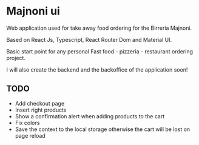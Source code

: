 # Majnoni ui

Web application used for take away food ordering for the Birreria Majnoni.

Based on React Js, Typescript, React Router Dom and Material UI.

Basic start point for any personal Fast food - pizzeria - restaurant ordering project.

I will also create the backend and the backoffice of the application soon!


## TODO

- Add checkout page
- Insert right products
- Show a confirmation alert when adding products to the cart
- Fix colors
- Save the context to the local storage otherwise the cart will be lost on page reload
